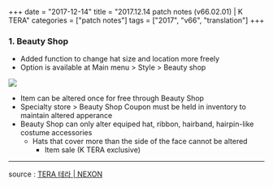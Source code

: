 +++
date = "2017-12-14"
title = "2017.12.14 patch notes (v66.02.01) | K TERA"
categories = ["patch notes"]
tags = ["2017", "v66", "translation"]
+++

### 1. Beauty Shop
- Added function to change hat size and location more freely
- Option is available at Main menu > Style > Beauty shop

![](/images/patch/v66-02-01_1.png)

- Item can be altered once for free through Beauty Shop
- Specialty store > Beauty Shop Coupon must be held in inventory to maintain altered apperance
- Beauty Shop can only alter equiped hat, ribbon, hairband, hairpin-like costume accessories
  - Hats that cover more than the side of the face cannot be altered
    - Item sale (K TERA exclusive)

----

source : [TERA 테라 | NEXON](http://tera.nexon.com/news/update/view.aspx?n4articlesn=310)
